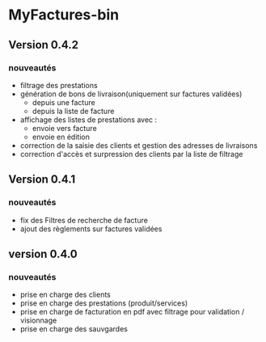 # MyFactures-bin
## Version 0.4.2
### nouveautés
- filtrage des prestations
- génération de bons de livraison(uniquement sur factures validées)
  - depuis une facture
  - depuis la liste de facture
- affichage des listes de prestations avec :
  - envoie vers facture
  - envoie en édition 
- correction de la saisie des clients et gestion des adresses de livraisons
- correction d'accès et surpression des clients par la liste de filtrage
## Version 0.4.1
### nouveautés
- fix des Filtres de recherche de facture 
- ajout des règlements sur factures validées
## version 0.4.0
### nouveautés
- prise en charge des clients
- prise en charge des prestations (produit/services)
- prise en charge de facturation en pdf avec filtrage pour validation / visionnage
- prise en charge des sauvgardes
